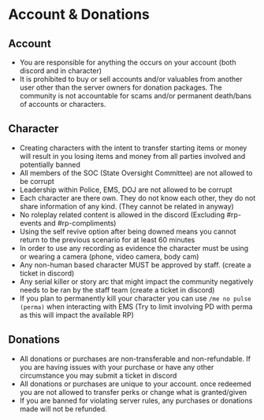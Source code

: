 # Account & Donations

## **Account**

* You are responsible for anything the occurs on your account (both discord and in character)
* It is prohibited to buy or sell accounts and/or valuables from another user other than the server owners for donation packages. The community is not accountable for scams and/or permanent death/bans of accounts or characters.

## **Character**

* Creating characters with the intent to transfer starting items or money will result in you losing items and money from all parties involved and potentially banned
* All members of the SOC (State Oversight Committee) are not allowed to be corrupt
* Leadership within Police, EMS, DOJ are not allowed to be corrupt
* Each character are there own. They do not know each other, they do not share information of any kind. (They cannot be related in anyway)
* No roleplay related content is allowed in the discord (Excluding #rp-events and #rp-compliments)
* Using the self revive option after being downed means you cannot return to the previous scenario for at least 60 minutes
* In order to use any recording as evidence the character must be using or wearing a camera (phone, video camera, body cam)
* Any non-human based character MUST be approved by staff. (create a ticket in discord)
* Any serial killer or story arc that might impact the community negatively needs to be ran by the staff team (create a ticket in discord)
* If you plan to permanently kill your character you can use `/me no pulse (perma)` when interacting with EMS (Try to limit involving PD with perma as this will impact the available RP)

## **Donations**

* All donations or purchases are non-transferable and non-refundable. If you are having issues with your purchase or have any other circumstance you may submit a ticket in discord
* All donations or purchases are unique to your account. once redeemed you are not allowed to transfer perks or change what is granted/given
* If you are banned for violating server rules, any purchases or donations made will not be refunded.&#x20;

